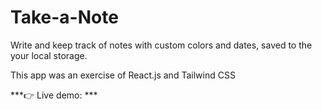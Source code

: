 # Take-a-Note

Write and keep track of notes with custom colors and dates, saved to the your local storage.

This app was an exercise of React.js and Tailwind CSS

***👉 Live demo: ***
